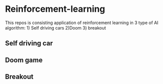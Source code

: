 # Reinforcement-learning
This repos is consisting application of reinforcement learning in 3 type of AI  algorithm: 1) Self driving cars 2)Doom 3) breakout
## Self driving car
## Doom game
## Breakout
